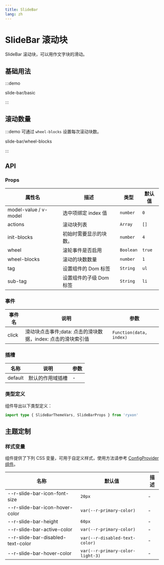 ```yaml
---
title: SlideBar
lang: zh
---
```


# SlideBar 滚动块

SlideBar 滚动块，可以用作文字块的滑动。

## 基础用法

:::demo

slide-bar/basic

:::

## 滚动数量

:::demo 可通过 `wheel-blocks` 设置每次滚动块数。

slide-bar/wheel-blocks

:::

## API

### Props

| 属性名                | 描述                    | 类型      | 默认值 |
| --------------------- | ----------------------- | --------- | ------ |
| model-value / v-model | 选中项绑定 index 值     | `number`  | `0`    |
| actions               | 滚动块列表              | `Array`   | `[]`   |
| init-blocks           | 初始时需要显示的块数。  | `number`  | `4`    |
| wheel                 | 滚轮事件是否启用        | `Boolean` | `true` |
| wheel-blocks          | 滚动的块数数量          | `number`  | `1`    |
| tag                   | 设置组件的 Dom 标签     | `String`  | `ul`   |
| sub-tag               | 设置组件的子级 Dom 标签 | `String`  | `li`   |

### 事件

| 事件名 | 说明 | 参数 |
| --- | --- | --- |
| click | 滑动块点击事件;data: 点击的滑块数据，index: 点击的滑块索引值 | `Function(data, index)` |

### 插槽

| 名称    | 说明             | 参数 |
| ------- | ---------------- | ---- |
| default | 默认的作用域插槽 | -    |

### 类型定义

组件导出以下类型定义：

```ts
import type { SlideBarThemeVars, SlideBarProps } from 'ryxon'
```

## 主题定制

### 样式变量

组件提供了下列 CSS 变量，可用于自定义样式，使用方法请参考 [ConfigProvider 组件](/zh/component/config-provider.html)。

| 名称                              | 默认值                           | 描述 |
| --------------------------------- | -------------------------------- | ---- |
| --r-slide-bar-icon-font-size      | `20px`                           | -    |
| --r-slide-bar-icon-hover-color    | `var(--r-primary-color)`         | -    |
| --r-slide-bar-height              | `60px`                           | -    |
| --r-slide-bar-active-color        | `var(--r-primary-color)`         | -    |
| --r-slide-bar-disabled-text-color | `var(--r-disabled-text-color)`   | -    |
| --r-slide-bar-hover-color         | `var(--r-primary-color-light-3)` | -    |
